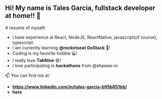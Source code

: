 ## Hi! My name is Tales Garcia, fullstack developer at home!! 👋

A resume of myself:

- I have experience at React, NodeJS, ReactNative, javascript(of course), typescript.
- I am currently learning **@rocketseat GoStack** 🚀!
- Coding is my favorite hobbie 💻!
- I really love **TabNine** 😄!
- I love participating in **hackathons** from @shawee-io

📫 You can find me at:
- **https://www.linkedin.com/in/tales-garcia-b95b851bb/**
- **here**
